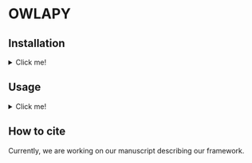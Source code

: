 # OWLAPY

## Installation
<details><summary> Click me! </summary>

### Installation from Source
``` bash
git clone https://github.com/dice-group/owlapy
conda create -n temp_owlapy python=3.10.13 --no-default-packages && conda activate temp_owlapy && pip3 install -e .
```
or
```bash
pip3 install owlapy
```
</details>

## Usage
<details><summary> Click me! </summary>

In this example we start with a simple atomic class expression and move to some more complex 
ones and finally render and print the last of them in description logics syntax.

```python
from owlapy.class_expression import OWLClass, OWLObjectIntersectionOf, OWLObjectSomeValuesFrom
from owlapy.owl_property import OWLObjectProperty
from owlapy import owl_expression_to_sparql, owl_expression_to_dl

# Create the male class
male = OWLClass("http://example.com/society#male")

# Create an object property using the iri as a string for 'hasChild' property.
hasChild = OWLObjectProperty("http://example.com/society#hasChild")

# Create an existential restrictions
hasChild_male = OWLObjectSomeValuesFrom(hasChild, male)

# Let's make it more complex by intersecting with another class
teacher = OWLClass("http://example.com/society#teacher")
teacher_that_hasChild_male = OWLObjectIntersectionOf([hasChild_male, teacher])

# You can render and print owl class expressions in description logics syntax (and vice-versa)
print(owl_expression_to_dl(teacher_that_hasChild_male))
# (∃ hasChild.male) ⊓ teacher
print(owl_expression_to_sparql("?x", teacher_that_hasChild_male))
#  SELECT DISTINCT ?x WHERE {  ?x <http://example.com/society#hasChild> ?s_1 . ?s_1 a <http://example.com/society#male> . ?x a <http://example.com/society#teacher> .  } }
```
For more, you can check the [API documentation](https://dice-group.github.io/owlapy/autoapi/owlapy/index.html).


Every OWL object that can be used to classify individuals, is considered a class expression and 
inherits from [OWLClassExpression](https://dice-group.github.io/owlapy/autoapi/owlapy/class_expression/class_expression/index.html#owlapy.class_expression.class_expression.OWLClassExpression) 
class. In the above examples we have introduced 3 types of class expressions: 
- [OWLClass](https://dice-group.github.io/owlapy/autoapi/owlapy/class_expression/owl_class/index.html#owlapy.class_expression.owl_class.OWLClass), 
- [OWLObjectSomeValuesFrom](https://dice-group.github.io/owlapy/autoapi/owlapy/class_expression/restriction/index.html#owlapy.class_expression.restriction.OWLObjectSomeValuesFrom)
- [OWLObjectIntersectionOf](https://dice-group.github.io/owlapy/autoapi/owlapy/class_expression/nary_boolean_expression/index.html#owlapy.class_expression.nary_boolean_expression.OWLObjectIntersectionOf).

Like we showed in this example, you can create all kinds of class expressions using the 
OWL objects in [owlapy api](https://dice-group.github.io/owlapy/autoapi/owlapy/index.html).
</details>

## How to cite
Currently, we are working on our manuscript describing our framework.
